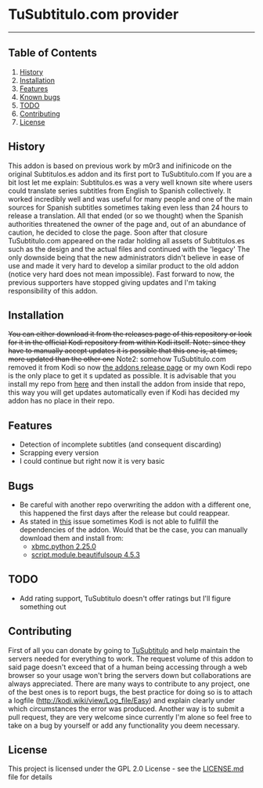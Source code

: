 # TuSubtitulo.com provider

----------

## Table of Contents
1. [History](#history)
1. [Installation](#installation)
1. [Features](#features)
1. [Known bugs](#bugs)
1. [TODO](#todo)
1. [Contributing](#contributing)
1. [License](#license)


## History

This addon is based on previous work by m0r3 and inifinicode on the original Subtitulos.es addon and its first port to TuSubtitulo.com
If you are a bit lost let me explain:
Subtitulos.es was a very well known site where users could translate series subtitles from English to Spanish collectively. It worked incredibly well and was useful for many people and one of the main sources for Spanish subtitles sometimes taking even less than 24 hours to release a translation. All that ended (or so we thought) when the Spanish authorities threatened the owner of the page and, out of an abundance of caution, he decided to close the page.
Soon after that closure TuSubtitulo.com appeared on the radar holding all assets of Subtitulos.es such as the design and the actual files and continued with the 'legacy'
The only downside being that the new administrators didn't believe in ease of use and made it very hard to develop a similar product to the old addon (notice very hard does not mean impossible).
Fast forward to now, the previous supporters have stopped giving updates and I'm taking responsibility of this addon.


## Installation

~~You can either download it from the releases page of this repository or look for it in the official Kodi repository from within Kodi itself.
Note: since they have to manually accept updates it is possible that this one is, at times, more updated than the other one~~
Note2: somehow TuSubtitulo.com removed it from Kodi so now [the addons release page](https://github.com/josecurioso2/service.subtitles.tusubtitulo/releases) or my own Kodi repo is the only place to get it s updated as possible. It is advisable that you install my repo from [here](https://github.com/josecurioso/repository.josecurioso.kodi/releases) and then install the addon from inside that repo, this way you will get updates automatically even if Kodi has decided my addon has no place in their repo.


## Features

- Detection of incomplete subtitles (and consequent discarding)
- Scrapping every version
- I could continue but right now it is very basic


## Bugs

- Be careful with another repo overwriting the addon with a different one, this happened the first days after the release but could reappear.
- As stated in [this](https://github.com/josecurioso2/service.subtitles.tusubtitulo/issues/4) issue sometimes Kodi is not able to fullfill the dependencies of the addon. Would that be the case, you can manually download them and install from:
    - [xbmc.python 2.25.0](https://ftp.acc.umu.se/mirror/addons.superrepo.org/v7/addons/xbmc.python/xbmc.python-2.25.0.zip)
    - [script.module.beautifulsoup 4.5.3](https://ftp.heanet.ie/mirrors/xbmc/addons/krypton/script.module.beautifulsoup4/script.module.beautifulsoup4-4.5.3.zip)


## TODO

- Add rating support, TuSubtitulo doesn't offer ratings but I'll figure something out


## Contributing

First of all you can donate by going to [TuSubtitulo](http://tusubtitulo.com) and help maintain the servers needed for everything to work. The request volume of this addon to said page doesn't exceed that of a human being accessing through a web browser so your usage won't bring the servers down but collaborations are always appreciated.
There are many ways to contribute to any project, one of the best ones is to report bugs, the best practice for doing so is to attach a logfile (http://kodi.wiki/view/Log_file/Easy) and explain clearly under which circumstances the error was produced.
Another way is to submit a pull request, they are very welcome since currently I'm alone so feel free to take on a bug by yourself or add any functionality you deem necessary.


## License

This project is licensed under the GPL 2.0 License - see the [LICENSE.md](LICENSE.txt) file for details
